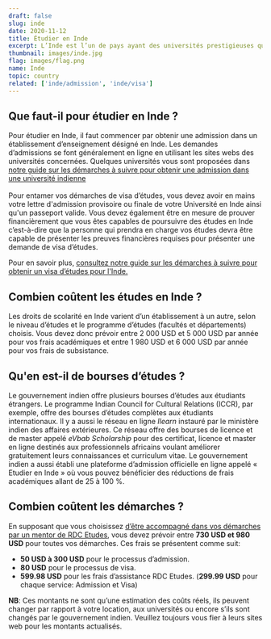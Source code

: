 ```yaml
---
draft: false
slug: inde
date: 2020-11-12
title: Étudier en Inde
excerpt: L’Inde est l’un de pays ayant des universités prestigieuses qui offrent un enseignement de qualité aux étudiants étrangers. Le faible coût tant des études que de la vie quotidienne font de ce pays une destination de choix pour les étudiants étrangers. 
thumbnail: images/inde.jpg
flag: images/flag.png
name: Inde
topic: country
related: ['inde/admission', 'inde/visa']
---
```


## Que faut-il pour étudier en Inde ?
Pour étudier en Inde, il faut commencer par obtenir une admission dans un établissement d’enseignement désigné en Inde.
Les demandes d’admissions se font généralement en ligne en utilisant les sites webs des universités concernées. Quelques universités vous sont proposées dans [notre guide sur les démarches à suivre pour obtenir une admission dans une université indienne](/guides/inde/admission)
\
\
Pour entamer vos démarches de visa d’études, vous devez avoir en mains votre lettre d'admission provisoire ou finale de votre Université en Inde ainsi qu'un passeport valide.
Vous devez également être en mesure de prouver financièrement que vous êtes capables de poursuivre des études en Inde c’est-à-dire que la personne qui prendra en charge vos études devra être capable de présenter les preuves financières requises pour présenter une demande de visa d’études.

Pour en savoir plus, [consultez notre guide sur les démarches à suivre pour obtenir un visa d’études pour l'Inde.](/guides/inde/visa)

## Combien coûtent les études en Inde ?
Les droits de scolarité en Inde varient d’un établissement à un autre, selon le niveau d’études et le programme d’études (facultés et départements) choisis. 
Vous devez donc prévoir entre 2 000 USD et 5 000 USD par année pour vos frais académiques et entre 1 980 USD et 6 000 USD par année pour vos frais de subsistance.

## Qu'en est-il de bourses d’études ?
Le gouvernement indien offre plusieurs bourses d’études aux étudiants étrangers. Le programme Indian Council for Cultural Relations (ICCR), par exemple, offre des bourses d’études complètes aux étudiants internationaux.
Il y a aussi le réseau en ligne *Ilearn* instauré par le ministère indien des affaires extérieures. Ce réseau offre des bourses de licence et de master appelé *eVbab Scholarship* pour des certificat, licence et master en ligne destinés aux professionnels africains voulant améliorer gratuitement leurs connaissances et curriculum vitae.
Le gouvernement indien a aussi établi une plateforme d’admission officielle en ligne appelé « Etudier en Inde » où vous pouvez bénéficier des réductions de frais académiques allant de 25 à 100 %.

## Combien coûtent les démarches ?

En supposant que vous choisissez [d’être accompagné dans vos démarches par un mentor de RDC Etudes](/accompagnement), vous devez prévoir entre **730 USD et 980 USD** pour toutes vos démarches.
Ces frais se présentent comme suit:

- **50 USD à 300 USD** pour le processus d’admission.
- **80 USD** pour le processus de visa.
- **599.98 USD** pour les frais d’assistance RDC Etudes. (**299.99 USD** pour chaque service: Admission et Visa)

**NB**: Ces montants ne sont qu’une estimation des coûts réels, ils peuvent changer par rapport à votre location, aux universités ou encore s’ils sont changés par le gouvernement indien. Veuillez toujours vous fier à leurs sites web pour les montants actualisés.

